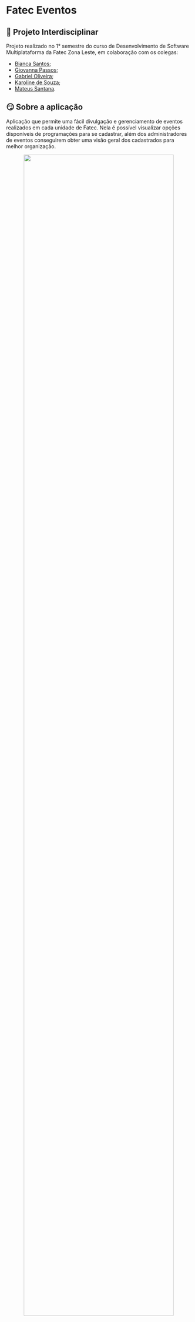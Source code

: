 # Fatec Eventos

## 👥 Projeto Interdisciplinar
Projeto realizado no 1° semestre do curso de Desenvolvimento de Software Multiplataforma da Fatec Zona Leste, em colaboração com os colegas:
- [Bianca Santos](https://github.com/Biancasantoss);
- [Giovanna Passos](https://github.com/giovannapfs);
- [Gabriel Oliveira](https://github.com/Bieldeid); 
- [Karoline de Souza](https://github.com/koralinee);
- [Mateus Santana](https://github.com/mateussantanasilva).

## 😏 Sobre a aplicação

Aplicação que permite uma fácil divulgação e gerenciamento de eventos realizados em cada unidade de Fatec. Nela é possível visualizar opções disponíveis de programações para se cadastrar, além dos administradores de eventos conseguirem obter uma visão geral dos cadastrados para melhor organização.

<div align='center'>
    <img src="https://github.com/giovannapfs/FatecEventos.github.io/assets/99614357/60451ce3-31c2-485a-86c0-c4cb6b6e9670" width='90%'>
</div>

## 🚀 Tecnologias

Esse projeto foi desenvolvido com as seguintes tecnologias:

- HTML
- CSS
- JavaScript
- [Owl Carousel 2](https://owlcarousel2.github.io/OwlCarousel2/)

## 💻 Acesse o projeto online

- https://giovannapfs.github.io/FatecEventos.github.io/
